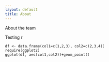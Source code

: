 ```yaml
---
layout: default
title: About
---
```


About the team

Testing r

```{r fig.cap="My Title", fig.id="f:snubble"}
df <- data.frame(col1=c(1,2,3), col2=c(2,3,4))
require(ggplot2)
ggplot(df, aes(col1,col2))+geom_point()

```
